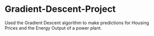 # Gradient-Descent-Project
Used the Gradient Descent algorithm to make predictions for Housing Prices and the Energy Output of a power plant.
